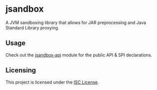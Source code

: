 # jsandbox

A JVM sandboxing library that allows for JAR preprocessing and Java Standard Library proxying.

## Usage

Check out the [jsandbox-api](./jsandbox-api) module for the public API & SPI declarations.

## Licensing

This project is licensed under the [ISC License](./LICENSE).